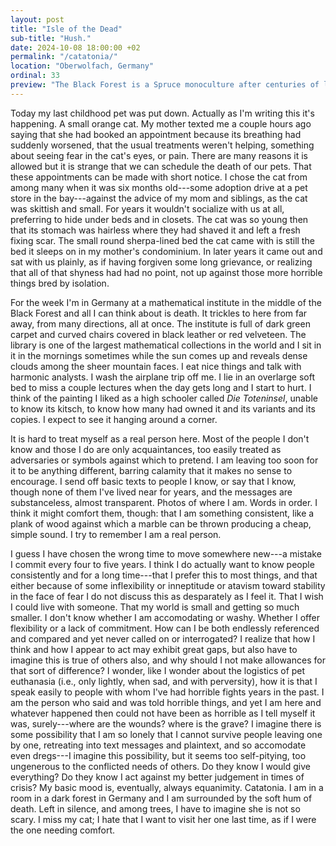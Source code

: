 ```yaml
---
layout: post
title: "Isle of the Dead"
sub-title: "Hush."
date: 2024-10-08 18:00:00 +02
permalink: "/catatonia/"
location: "Oberwolfach, Germany"
ordinal: 33
preview: "The Black Forest is a Spruce monoculture after centuries of logging."
---
```


Today my last childhood pet was put down. Actually as I'm writing this it's happening. A small orange cat. My mother texted me a couple hours ago saying that she had booked an appointment because its breathing had suddenly worsened, that the usual treatments weren't helping, something about seeing fear in the cat's eyes, or pain. There are many reasons it is allowed but it is strange that we can schedule the death of our pets. That these appointments can be made with short notice. I chose the cat from among many when it was six months old---some adoption drive at a pet store in the bay---against the advice of my mom and siblings, as the cat was skittish and small. For years it wouldn't socialize with us at all, preferring to hide under beds and in closets. The cat was so young then that its stomach was hairless where they had shaved it and left a fresh fixing scar. The small round sherpa-lined bed the cat came with is still the bed it sleeps on in my mother's condominium. In later years it came out and sat with us plainly, as if having forgiven some long grievance, or realizing that all of that shyness had had no point, not up against those more horrible things bred by isolation.

For the week I'm in Germany at a mathematical institute in the middle of the Black Forest and all I can think about is death. It trickles to here from far away, from many directions, all at once. The institute is full of dark green carpet and curved chairs covered in black leather or red velveteen. The library is one of the largest mathematical collections in the world and I sit in it in the mornings sometimes while the sun comes up and reveals dense clouds among the sheer mountain faces. I eat nice things and talk with harmonic analysts. I wash the airplane trip off me. I lie in an overlarge soft bed to miss a couple lectures when the day gets long and I start to hurt. I think of the painting I liked as a high schooler called *Die Toteninsel*, unable to know its kitsch, to know how many had owned it and its variants and its copies. I expect to see it hanging around a corner.

It is hard to treat myself as a real person here. Most of the people I don't know and those I do are only acquaintances, too easily treated as adversaries or symbols against which to pretend. I am leaving too soon for it to be anything different, barring calamity that it makes no sense to encourage. I send off basic texts to people I know, or say that I know, though none of them I've lived near for years, and the messages are substanceless, almost transparent. Photos of where I am. Words in order. I think it might comfort them, though: that I am something consistent, like a plank of wood against which a marble can be thrown producing a cheap, simple sound. I try to remember I am a real person.

I guess I have chosen the wrong time to move somewhere new---a mistake I commit every four to five years. I think I do actually want to know people consistently and for a long time---that I prefer this to most things, and that either because of some inflexibility or inneptitude or atavism toward stability in the face of fear I do not discuss this as desparately as I feel it. That I wish I could live with someone. That my world is small and getting so much smaller. I don't know whether I am accomodating or washy. Whether I offer flexibility or a lack of commitment. How can I be both endlessly referenced and compared and yet never called on or interrogated? I realize that how I think and how I appear to act may exhibit great gaps, but also have to imagine this is true of others also, and why should I not make allowances for that sort of difference? I wonder, like I wonder about the logistics of pet euthanasia (i.e., only lightly, when sad, and with perversity), how it is that I speak easily to people with whom I've had horrible fights years in the past. I am the person who said and was told horrible things, and yet I am here and whatever happened then could not have been as horrible as I tell myself it was, surely---where are the wounds? where is the grave? I imagine there is some possibility that I am so lonely that I cannot survive people leaving one by one, retreating into text messages and plaintext, and so accomodate even dregs---I imagine this possibility, but it seems too self-pitying, too ungenerous to the conflicted needs of others. Do they know I would give everything? Do they know I act against my better judgement in times of crisis? My basic mood is, eventually, always equanimity. Catatonia. I am in a room in a dark forest in Germany and I am surrounded by the soft hum of death. Left in silence, and among trees, I have to imagine she is not so scary. I miss my cat; I hate that I want to visit her one last time, as if I were the one needing comfort.
